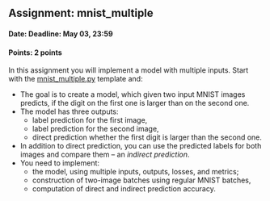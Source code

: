 ## Assignment: mnist_multiple
#### Date: Deadline: May 03, 23:59
#### Points: 2 points

In this assignment you will implement a model with multiple inputs. Start with the
[mnist_multiple.py](https://github.com/ufal/npfl114/tree/master/labs/08/mnist_multiple.py)
template and:
- The goal is to create a model, which given two input MNIST images predicts, if the
  digit on the first one is larger than on the second one.
- The model has three outputs:
  - label prediction for the first image,
  - label prediction for the second image,
  - direct prediction whether the first digit is larger than the second one.
- In addition to direct prediction, you can use the predicted labels for both images
  and compare them – an _indirect prediction_.
- You need to implement:
  - the model, using multiple inputs, outputs, losses, and metrics;
  - construction of two-image batches using regular MNIST batches,
  - computation of direct and indirect prediction accuracy.
